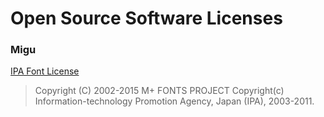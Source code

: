 # Open Source Software Licenses

### Migu
[IPA Font License](http://mix-mplus-ipa.osdn.jp/migmix/IPA_Font_License_Agreement_v1.0.txt)
> Copyright (C) 2002-2015 M+ FONTS PROJECT
> Copyright(c) Information-technology Promotion Agency, Japan (IPA), 2003-2011.